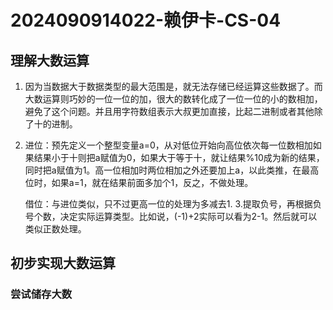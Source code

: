 # 2024090914022-赖伊卡-CS-04
## 理解大数运算
1. 因为当数据大于数据类型的最大范围是，就无法存储已经运算这些数据了。而大数运算则巧妙的一位一位的加，很大的数转化成了一位一位的小的数相加，避免了这个问题。并且用字符数组表示大叔更加直接，比起二进制或者其他除了十的进制。
2. 进位：预先定义一个整型变量a=0，从对低位开始向高位依次每一位数相加如果结果小于十则把a赋值为0，如果大于等于十，就让结果%10成为新的结果，同时把a赋值为1。高一位相加时两位相加之外还要加上a，以此类推，在最高位时，如果a=1，就在结果前面多加个1，反之，不做处理。

   借位：与进位类似，只不过更高一位的处理为多减去1.
3.提取负号，再根据负号个数，决定实际运算类型。比如说，(-1)+2实际可以看为2-1。然后就可以类似正数处理。
## 初步实现大数运算
### 尝试储存大数
